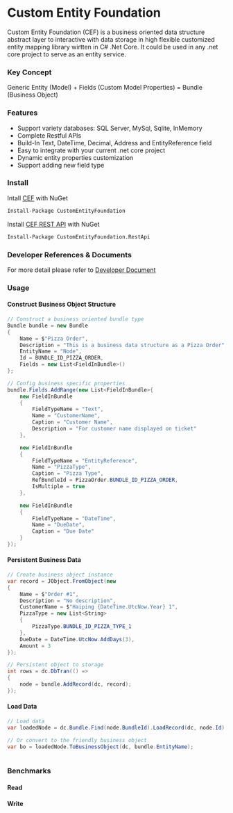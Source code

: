 # Custom Entity Foundation

Custom Entity Foundation (CEF) is a business oriented data structure abstract layer to interactive with data storage in high flexible customized entity mapping library wirtten in C# .Net Core. It could be used in any .net core project to serve as an entity service. 

### Key Concept
Generic Entity (Model) + Fields (Custom Model Properties) = Bundle (Business Object)

### Features

* Support variety databases: SQL Server, MySql, Sqlite, InMemory
* Complete Restful APIs
* Build-In Text, DateTime, Decimal, Address and EntityReference field
* Easy to integrate with your current .net core project
* Dynamic entity properties customization
* Support adding new field type

### Install
Intall [CEF](https://www.nuget.org/packages/CustomEntityFoundation) with NuGet
````sh
Install-Package CustomEntityFoundation
````
Install [CEF REST API](https://www.nuget.org/packages/CustomEntityFoundation.RestApi) with NuGet
````sh
Install-Package CustomEntityFoundation.RestApi
````
### Developer References & Documents
For more detail please refer to [Developer Document](https://readthedocs.org/projects/customentityfoundation/)
### Usage
#### Construct Business Object Structure
```cs
// Construct a business oriented bundle type
Bundle bundle = new Bundle
{
    Name = $"Pizza Order",
    Description = "This is a business data structure as a Pizza Order",
    EntityName = "Node",
    Id = BUNDLE_ID_PIZZA_ORDER,
    Fields = new List<FieldInBundle>()
};

// Config business specific properties
bundle.Fields.AddRange(new List<FieldInBundle>{
    new FieldInBundle
    {
        FieldTypeName = "Text",
        Name = "CustomerName",
        Caption = "Customer Name",
        Description = "For customer name displayed on ticket"
    },

    new FieldInBundle
    {
        FieldTypeName = "EntityReference",
        Name = "PizzaType",
        Caption = "Pizza Type",
        RefBundleId = PizzaOrder.BUNDLE_ID_PIZZA_ORDER,
        IsMultiple = true
    },

    new FieldInBundle
    {
        FieldTypeName = "DateTime",
        Name = "DueDate",
        Caption = "Due Date"
    }
});
````
#### Persistent Business Data
````cs
// Create business object instance
var record = JObject.FromObject(new
{
    Name = $"Order #1",
    Description = "No description",
    CustomerName = $"Haiping {DateTime.UtcNow.Year} 1",
    PizzaType = new List<String>
    {
    	PizzaType.BUNDLE_ID_PIZZA_TYPE_1 
    },
    DueDate = DateTime.UtcNow.AddDays(3),
    Amount = 3
});

// Persistent object to storage
int rows = dc.DbTran(() =>
{
	node = bundle.AddRecord(dc, record);
});
````
#### Load Data
````cs
// Load data
var loadedNode = dc.Bundle.Find(node.BundleId).LoadRecord(dc, node.Id);

// Or convert to the friendly business object
var bo = loadedNode.ToBusinessObject(dc, bundle.EntityName);
            
````
### Benchmarks
#### Read
#### Write

